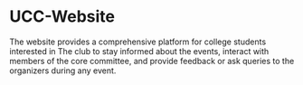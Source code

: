 # UCC-Website
The website provides a comprehensive platform for college students interested in The club to stay informed about the events,
interact with members of the core committee, and provide feedback or ask queries to the organizers during any event.
